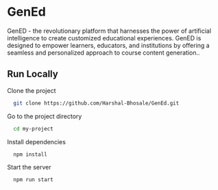 
# GenEd

GenED - the revolutionary platform that harnesses the power of artificial intelligence to create customized educational experiences. GenED is designed to empower learners, educators, and institutions by offering a seamless and personalized approach to course content generation..




## Run Locally

Clone the project

```bash
  git clone https://github.com/Harshal-Bhosale/GenEd.git
```

Go to the project directory

```bash
  cd my-project
```

Install dependencies

```bash
  npm install
```

Start the server

```bash
  npm run start
```
